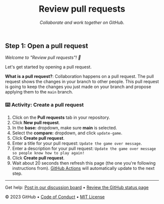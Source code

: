 
<header>

<!--
  <<< Author notes: Course header >>>
  Include a 1280×640 image, course title in sentence case, and a concise description in emphasis.
  In your repository settings: enable template repository, add your 1280×640 social image, auto delete head branches.
  Add your open source license, GitHub uses MIT license.
-->

# Review pull requests

_Collaborate and work together on GitHub._

</header>

<!--
  <<< Author notes: Step 1 >>>
  Choose 3-5 steps for your course.
  The first step is always the hardest, so pick something easy!
  Link to docs.github.com for further explanations.
  Encourage users to open new tabs for steps!
-->

## Step 1: Open a pull request

_Welcome to "Review pull requests"! :wave:_

Let's get started by opening a pull request.

**What is a pull request?**: Collaboration happens on a pull request. The pull request shows the changes in your branch to other people. This pull request is going to keep the changes you just made on your branch and propose applying them to the `main` branch.

### :keyboard: Activity: Create a pull request

1. Click on the **Pull requests** tab in your repository.
2. Click **New pull request**.
3. In the **base:** dropdown, make sure **main** is selected.
4. Select the **compare:** dropdown, and click `update-game`.
5. Click **Create pull request**.
6. Enter a title for your pull request: `Update the game over message`.
7. Enter a description for your pull request: `Update the game over message so people know how to play again!`
8. Click **Create pull request**.
9. Wait about 20 seconds then refresh this page (the one you're following instructions from). [GitHub Actions](https://docs.github.com/en/actions) will automatically update to the next step.

<footer>

<!--
  <<< Author notes: Footer >>>
  Add a link to get support, GitHub status page, code of conduct, license link.
-->

---

Get help: [Post in our discussion board](https://github.com/orgs/skills/discussions/categories/review-pull-requests) &bull; [Review the GitHub status page](https://www.githubstatus.com/)


&copy; 2023 GitHub &bull; [Code of Conduct](https://www.contributor-covenant.org/version/2/1/code_of_conduct/code_of_conduct.md) &bull; [MIT License](https://gh.io/mit)

</footer>

